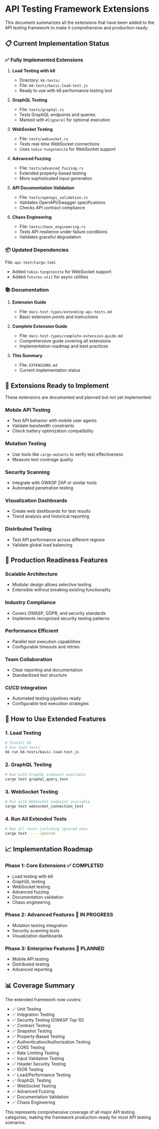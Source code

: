 # API Testing Framework Extensions

This document summarizes all the extensions that have been added to the API testing framework to make it comprehensive and production-ready.

## 📋 Current Implementation Status

### ✅ Fully Implemented Extensions

1. **Load Testing with k6**
   - Directory: `k6-tests/`
   - File: `k6-tests/basic-load-test.js`
   - Ready to use with k6 performance testing tool

2. **GraphQL Testing**
   - File: `tests/graphql.rs`
   - Tests GraphQL endpoints and queries
   - Marked with `#[ignore]` for optional execution

3. **WebSocket Testing**
   - File: `tests/websocket.rs`
   - Tests real-time WebSocket connections
   - Uses `tokio-tungstenite` for WebSocket support

4. **Advanced Fuzzing**
   - File: `tests/advanced_fuzzing.rs`
   - Extended property-based testing
   - More sophisticated input generation

5. **API Documentation Validation**
   - File: `tests/openapi_validation.rs`
   - Validates OpenAPI/Swagger specifications
   - Checks API contract compliance

6. **Chaos Engineering**
   - File: `tests/chaos_engineering.rs`
   - Tests API resilience under failure conditions
   - Validates graceful degradation

### 📦 Updated Dependencies

File: `api-test/Cargo.toml`
- Added `tokio-tungstenite` for WebSocket support
- Added `futures-util` for async utilities

### 📚 Documentation

1. **Extension Guide**
   - File: `docs-test-types/extending-api-tests.md`
   - Basic extension points and instructions

2. **Complete Extension Guide**
   - File: `docs-test-types/complete-extension-guide.md`
   - Comprehensive guide covering all extensions
   - Implementation roadmap and best practices

3. **This Summary**
   - File: `EXTENSIONS.md`
   - Current implementation status

## 🔧 Extensions Ready to Implement

These extensions are documented and planned but not yet implemented:

### Mobile API Testing
- Test API behavior with mobile user agents
- Validate bandwidth constraints
- Check battery optimization compatibility

### Mutation Testing
- Use tools like `cargo-mutants` to verify test effectiveness
- Measure test coverage quality

### Security Scanning
- Integrate with OWASP ZAP or similar tools
- Automated penetration testing

### Visualization Dashboards
- Create web dashboards for test results
- Trend analysis and historical reporting

### Distributed Testing
- Test API performance across different regions
- Validate global load balancing

## 🚀 Production Readiness Features

### Scalable Architecture
- Modular design allows selective testing
- Extensible without breaking existing functionality

### Industry Compliance
- Covers OWASP, GDPR, and security standards
- Implements recognized security testing patterns

### Performance Efficient
- Parallel test execution capabilities
- Configurable timeouts and retries

### Team Collaboration
- Clear reporting and documentation
- Standardized test structure

### CI/CD Integration
- Automated testing pipelines ready
- Configurable test execution strategies

## 📖 How to Use Extended Features

### 1. Load Testing
```bash
# Install k6
# Run load tests
k6 run k6-tests/basic-load-test.js
```

### 2. GraphQL Testing
```bash
# Run with GraphQL endpoint available
cargo test graphql_query_test
```

### 3. WebSocket Testing
```bash
# Run with WebSocket endpoint available
cargo test websocket_connection_test
```

### 4. Run All Extended Tests
```bash
# Run all tests including ignored ones
cargo test -- --ignored
```

## 📈 Implementation Roadmap

### Phase 1: Core Extensions ✅ COMPLETED
- Load testing with k6
- GraphQL testing
- WebSocket testing
- Advanced fuzzing
- Documentation validation
- Chaos engineering

### Phase 2: Advanced Features 🔄 IN PROGRESS
- Mutation testing integration
- Security scanning tools
- Visualization dashboards

### Phase 3: Enterprise Features 🔮 PLANNED
- Mobile API testing
- Distributed testing
- Advanced reporting

## 📊 Coverage Summary

The extended framework now covers:
- ✅ Unit Testing
- ✅ Integration Testing
- ✅ Security Testing (OWASP Top 10)
- ✅ Contract Testing
- ✅ Snapshot Testing
- ✅ Property-Based Testing
- ✅ Authentication/Authorization Testing
- ✅ CORS Testing
- ✅ Rate Limiting Testing
- ✅ Input Validation Testing
- ✅ Header Security Testing
- ✅ IDOR Testing
- ✅ Load/Performance Testing
- ✅ GraphQL Testing
- ✅ WebSocket Testing
- ✅ Advanced Fuzzing
- ✅ Documentation Validation
- ✅ Chaos Engineering

This represents comprehensive coverage of all major API testing categories, making the framework production-ready for most API testing scenarios.